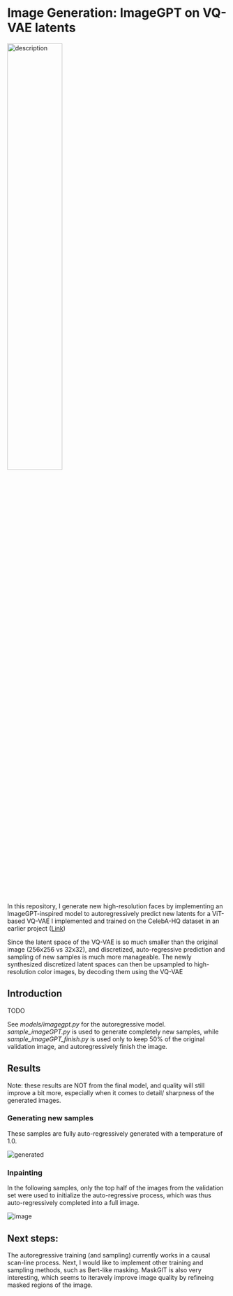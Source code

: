 # Image Generation: ImageGPT on VQ-VAE latents

<img src="https://github.com/user-attachments/assets/1b86ac91-1306-4e87-843a-a58213b64866" alt="description" width="50%" />

In this repository, I generate new high-resolution faces by implementing an ImageGPT-inspired model to autoregressively predict new latents for a ViT-based VQ-VAE I implemented and trained on the CelebA-HQ dataset in an earlier project ([Link](https://github.com/BvDod/Vector-Quantized-ViT-VAE-Image-Reconstruction))

Since the latent space of the VQ-VAE is so much smaller than the original image (256x256 vs 32x32), and discretized, auto-regressive prediction and sampling of new samples is much more manageable. The newly synthesized discretized latent spaces can then be upsampled to high-resolution color images, by decoding them using the VQ-VAE

## Introduction
TODO

See *models/imagegpt.py* for the autoregressive model. *sample_imageGPT.py* is used to generate completely new samples, while *sample_imageGPT_finish.py* is used only to keep 50% of the original validation image, and autoregressively finish the image.

## Results
Note: these results are NOT from the final model, and quality will still improve a bit more, especially when it comes to detail/ sharpness of the generated images.
### Generating new samples
These samples are fully auto-regressively generated with a temperature of 1.0.

![generated](https://github.com/user-attachments/assets/1b86ac91-1306-4e87-843a-a58213b64866)

### Inpainting
In the following samples, only the top half of the images from the validation set were used to initialize the auto-regressive process, which was thus auto-regressively completed into a full image.

![image](https://github.com/user-attachments/assets/37d272a9-762f-4dad-aa1f-9f7b5a8864ca)


## Next steps:
The autoregressive training (and sampling) currently works in a causal scan-line process. Next, I would like to implement other training and sampling methods, such as Bert-like masking. MaskGIT is also very interesting, which seems to iteravely improve image quality by refineing masked regions of the image.
